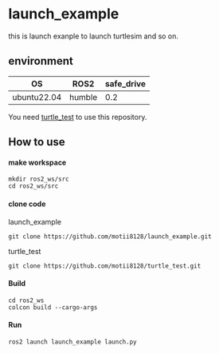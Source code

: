 # launch_example
this is launch exanple to launch turtlesim and so on.

## environment
|OS|ROS2|safe_drive|
|----|----|----|
|ubuntu22.04|humble|0.2|

You need [turtle_test](https://github.com/motii8128/turtle_test) to use this repository.

## How to use
#### make workspace
```
mkdir ros2_ws/src
cd ros2_ws/src
```

#### clone code
launch_example
```
git clone https://github.com/motii8128/launch_example.git
```
turtle_test
```
git clone https://github.com/motii8128/turtle_test.git
```

#### Build
```
cd ros2_ws
colcon build --cargo-args
```

####  Run
```
ros2 launch launch_example launch.py
```

